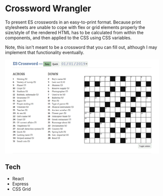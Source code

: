 # Crossword Wrangler

To present ES crosswords in an easy-to-print format. Because print stylesheets are unable to cope with flex or grid elements properly the size/style of the rendered HTML has to be calculated from within the components, and then applied to the CSS using CSS variables.

Note, this isn't meant to be a crossword that you can fill out, although I may implement that functionality eventually.

![screenshot](https://raw.githubusercontent.com/andywillis/crossword-wrangler/develop/public/Screenshot.png)

## Tech

* React
* Express
* CSS Grid